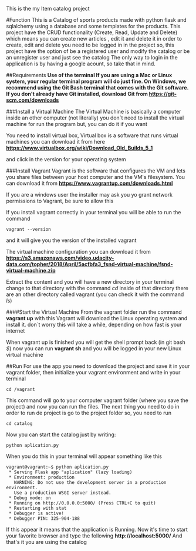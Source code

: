 This is the my Item catalog project

#Function
This is a Catalog of sports products made with python flask and sqlalchemy using a database and some templates for the products.
This project have the CRUD functionality (Create, Read, Update and Delete) which means you can create new articles , edit it and delete it
in order to create, edit and delete you need to be logged in in the project so, this project have the option of be a registered user and modify the catalog or be an unregister user and just see the catalog
The only way to login in the application is by having a google acount, so take that in mind.

##Requirements
**Use of the terminal If you are using a Mac or Linux system, your regular terminal program will do just fine. On Windows, we recommend using the Git Bash terminal that comes with the Git software. If you don't already have Git installed, download Git from https://git-scm.com/downloads**

###Install a Virtual Machine
The Virtual Machine is basically a computer inside an other computer (not literally) you don´t need to install the virtual machine for run the program but, you can do it if you want

You need to install virtual box, Virtual box is a software that runs virtual machines you can download it from here **https://www.virtualbox.org/wiki/Download_Old_Builds_5_1**

and click in the version for your operating system

###Install Vagrant
Vagrant is the software that configures the VM and lets you share files between your host computer and the VM's filesystem. You can download it from **https://www.vagrantup.com/downloads.html**

If you are a windows user the installer may ask you yo grant network permissions to Vagrant, be sure to allow this

If you install vagrant correctly in your terminal you will be able to run the command

```
vagrant --version
```

and it will give you the version of the installed vagrant

The virtual machine configuration you can download it from **https://s3.amazonaws.com/video.udacity-data.com/topher/2018/April/5acfbfa3_fsnd-virtual-machine/fsnd-virtual-machine.zip**

Extract the content and you will have a new directory in your terminal change to that directory with the command *cd* inside of that directory there are an other directory called vagrant (you can check it with the command *ls*)

####Start the Virtual Machine
From the vagrant folder run the command **vagrant up** with this Vagrant will download the Linux operating system and install it. don´t worry this will take a while, depending on how fast is your internet

When vagrant up is finished you will get the shell prompt back (in git bash *$*) now you can run **vagrant sh** and you will be logged in your new Linux virtual machine

##Run
For use the app you need to download the project and save it in your vagrant folder, then initialize your vagrant environment and write in your terminal

```
cd /vagrant
```

This command will go to your computer vagrant folder (where you save the project) and now you can run the files.
The next thing you need to do in order to run de project is go to the project folder so, you need to run

 ```
 cd catalog
 ```

Now you can start the catalog just by writing:

```
python aplication.py
```
When you do this in your terminal will appear something like this
```
vagrant@vagrant:~$ python aplication.py
 * Serving Flask app "aplication" (lazy loading)
 * Environment: production
   WARNING: Do not use the development server in a production environment.
   Use a production WSGI server instead.
 * Debug mode: on
 * Running on http://0.0.0.0:5000/ (Press CTRL+C to quit)
 * Restarting with stat
 * Debugger is active!
 * Debugger PIN: 325-904-188

```
If this appear it means that the application is Running.
Now it's time to start your favorite browser and type the following **http://localhost:5000/**
And that's it you are using the catalog

